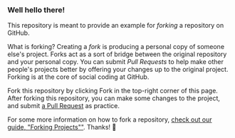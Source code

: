 ### Well hello there!

This repository is meant to provide an example for *forking* a repository on GitHub.

What is forking?
Creating a *fork* is producing a personal copy of someone else's project. Forks act as a sort of bridge between the original repository and your personal copy. 
You can submit *Pull Requests* to help make other people's projects better by offering your changes up to the original project. Forking is at the core of social coding at GitHub.

Fork this repository by clicking Fork in the top-right corner of this page.
After forking this repository, you can make some changes to the project, and submit [a Pull Request](https://github.com/octocat/Spoon-Knife/pulls) as practice.


For some more information on how to fork a repository, [check out our guide, "Forking Projects""](http://guides.github.com/overviews/forking/). Thanks! :sparkling_heart:

